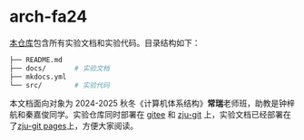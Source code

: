 # arch-fa24

[本仓库](https://gitee.com/crix1021/zju-computer-architecture-course-2024/)包含所有实验文档和实验代码。目录结构如下： 

```bash
├── README.md
├── docs/       # 实验文档   
├── mkdocs.yml
└── src/        # 实验代码
``` 

本文档面向对象为 2024-2025 秋冬《计算机体系结构》**常瑞**老师班，助教是钟梓航和秦嘉俊同学。实验仓库同时部署在 [gitee](https://gitee.com/crix1021/zju-computer-architecture-course-2024/) 和 [zju-git](https://git.zju.edu.cn/zju-arch/arch-fa24) 上，实验文档已经部署在了[zju-git pages](https://zju-arch.pages.zjusct.io/arch-fa24)上，方便大家阅读。